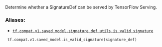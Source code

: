 Determine whether a SignatureDef can be served by TensorFlow Serving.



### Aliases:

- [ `tf.compat.v1.saved_model.signature_def_utils.is_valid_signature` ](/api_docs/python/tf/compat/v1/saved_model/is_valid_signature)



```
 tf.compat.v1.saved_model.is_valid_signature(signature_def)
 
```

